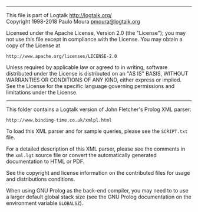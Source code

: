 ________________________________________________________________________

This file is part of Logtalk <http://logtalk.org/>  
Copyright 1998-2018 Paulo Moura <pmoura@logtalk.org>

Licensed under the Apache License, Version 2.0 (the "License");
you may not use this file except in compliance with the License.
You may obtain a copy of the License at

    http://www.apache.org/licenses/LICENSE-2.0

Unless required by applicable law or agreed to in writing, software
distributed under the License is distributed on an "AS IS" BASIS,
WITHOUT WARRANTIES OR CONDITIONS OF ANY KIND, either express or implied.
See the License for the specific language governing permissions and
limitations under the License.
________________________________________________________________________


This folder contains a Logtalk version of John Fletcher's Prolog XML 
parser:

	http://www.binding-time.co.uk/xmlpl.html

To load this XML parser and for sample queries, please see the `SCRIPT.txt` 
file.

For a detailed description of this XML parser, please see the comments 
in the `xml.lgt` source file or convert the automatically generated 
documentation to HTML or PDF.

See the copyright and license information on the contributed files for 
usage and distributions conditions.

When using GNU Prolog as the back-end compiler, you may need to to use a
larger default global stack size (see the GNU Prolog documentation on the
environment variable `GLOBALSZ`).
